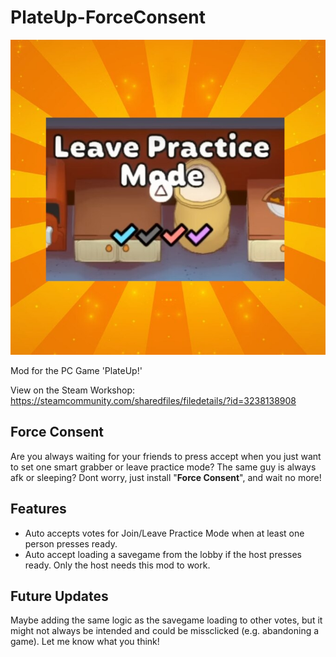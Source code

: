 # PlateUp-ForceConsent

![](screenshots/mod.png)

Mod for the PC Game 'PlateUp!'

View on the Steam Workshop: https://steamcommunity.com/sharedfiles/filedetails/?id=3238138908

## Force Consent

Are you always waiting for your friends to press accept when you just want to set one smart grabber or leave practice mode? The same guy is always afk or sleeping? Dont worry, just install "**Force Consent**", and wait no more!

## Features

- Auto accepts votes for Join/Leave Practice Mode when at least one person presses ready.
- Auto accept loading a savegame from the lobby if the host presses ready.
  Only the host needs this mod to work.

## Future Updates

Maybe adding the same logic as the savegame loading to other votes, but it might not always be intended and could be missclicked (e.g. abandoning a game). Let me know what you think!

